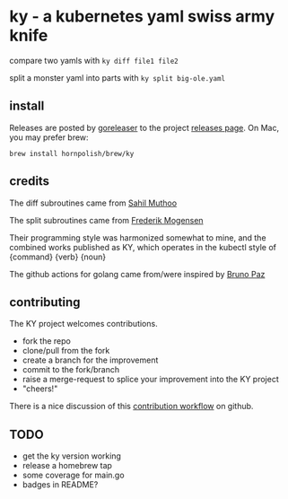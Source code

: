 
# ky - a kubernetes yaml swiss army knife

compare two yamls with `ky diff file1 file2`

split a monster yaml into parts with `ky split big-ole.yaml`

## install

Releases are posted by [goreleaser](https://goreleaser.com/) to the project [releases page](https://github.com/hornpolish/ky/releases). On Mac, you may prefer brew:

```lang=bash
brew install hornpolish/brew/ky
```

## credits

The diff subroutines came from [Sahil Muthoo](https://github.com/sahilm/yamldiff)

The split subroutines came from [Frederik Mogensen](https://github.com/mogensen/kubernetes-split-yaml)

Their programming style was harmonized somewhat to mine, and the combined works published as KY, which operates in the kubectl style of {command} {verb} {noun}

The github actions for golang came from/were inspired by [Bruno Paz](https://dev.to/brpaz/building-a-basic-ci-cd-pipeline-for-a-golang-application-using-github-actions-icj)

## contributing

The KY project welcomes contributions.  

* fork the repo
* clone/pull from the fork
* create a branch for the improvement
* commit to the fork/branch
* raise a merge-request to splice your improvement into the KY project
* "cheers!"

There is a nice discussion of this [contribution workflow](https://github.com/freeCodeCamp/how-to-contribute-to-open-source/blob/master/CONTRIBUTING.md) on github.

## TODO
* get the ky version working
* release a homebrew tap
* some coverage for main.go
* badges in README?
